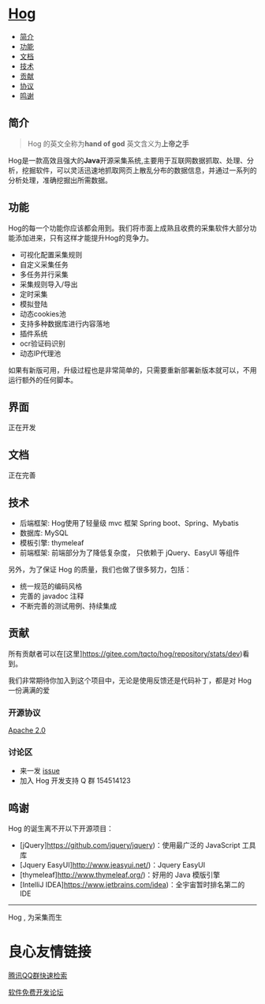 # [Hog](http://u.720life.cn/g/2e71d0f0a5c601172267ba20d3a43c6ec00e239bbb507751c5b5d0e80c5562df) 

* [简介](#简介)
* [功能](#功能)
* [文档](#文档)
* [技术](#技术)
* [贡献](#贡献)
* [协议](#开源协议)
* [鸣谢](#鸣谢)

## 简介

> Hog 的英文全称为**hand of god** 英文含义为**上帝之手**

Hog是一款高效且强大的**Java**开源采集系统,主要用于互联网数据抓取、处理、分析，挖掘软件，可以灵活迅速地抓取网页上散乱分布的数据信息，并通过一系列的分析处理，准确挖掘出所需数据。

## 功能 

Hog的每一个功能你应该都会用到。我们将市面上成熟且收费的采集软件大部分功能添加进来，只有这样才能提升Hog的竞争力。

* 可视化配置采集规则
* 自定义采集任务
* 多任务并行采集
* 采集规则导入/导出
* 定时采集
* 模拟登陆
* 动态cookies池
* 支持多种数据库进行内容落地
* 插件系统
* ocr验证码识别
* 动态IP代理池

如果有新版可用，升级过程也是非常简单的，只需要重新部署新版本就可以，不用运行额外的任何脚本。

## 界面

正在开发

## 文档

正在完善

## 技术

* 后端框架: Hog使用了轻量级 mvc 框架 Spring boot、Spring、Mybatis
* 数据库:   MySQL
* 模板引擎: thymeleaf
* 前端框架: 前端部分为了降低复杂度， 只依赖于 jQuery、EasyUI 等组件

另外，为了保证 Hog 的质量，我们也做了很多努力，包括：

* 统一规范的编码风格
* 完善的 javadoc 注释
* 不断完善的测试用例、持续集成

## 贡献

所有贡献者可以在[这里]https://gitee.com/tqcto/hog/repository/stats/dev)看到。

我们非常期待你加入到这个项目中，无论是使用反馈还是代码补丁，都是对 Hog 一份满满的爱

### 开源协议

[Apache 2.0](LICENSE)

### 讨论区

* 来一发 [issue](http://u.720life.cn/g/2e71d0f0a5c601172267ba20d3a43c6eab4c2011f810ffa31bd1a85f77c042fe749582f8fc05861eed1ee763ce04c934) 
* 加入 Hog 开发支持 Q 群 154514123

## 鸣谢

Hog 的诞生离不开以下开源项目：

* [jQuery]https://github.com/jquery/jquery)：使用最广泛的 JavaScript 工具库
* [Jquery EasyUI]http://www.jeasyui.net/)：Jquery EasyUI
* [thymeleaf]http://www.thymeleaf.org/)：好用的 Java 模版引擎
* [IntelliJ IDEA]https://www.jetbrains.com/idea)：全宇宙暂时排名第二的 IDE

----

 
  
 Hog , 为采集而生 
  
 



 # 良心友情链接

[腾讯QQ群快速检索](http://u.720life.cn/s/8cf73f7c)

[软件免费开发论坛](http://u.720life.cn/s/bbb01dc0)